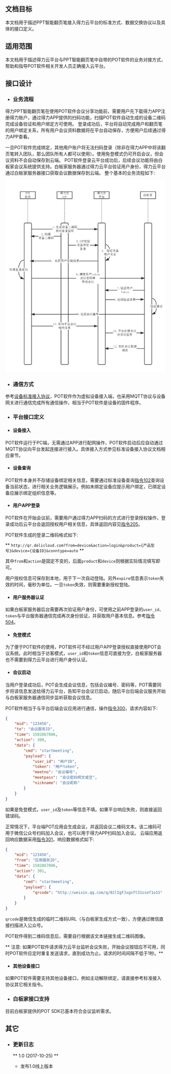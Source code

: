 ## 文档目标
本文档用于描述PPT智能翻页笔接入得力云平台的标准方式、数据交换协议以及具体的接口定义。

## 适用范围
本文档用于描述得力云平台与PPT智能翻页笔中自带的POT软件的业务对接方式，帮助和指导POT软件相关开发人员正确接入云平台。

## 接口设计

- ### 业务流程

得力PPT智能翻页笔在使用POT软件会议分享功能前，需要用户先下载得力APP注册得力账户，通过得力APP提供的扫码功能，扫描POT软件自动生成的设备二维码完成设备验证和用户绑定方可使用。
登录成功后，平台将自动完成用户和翻页笔的用户绑定关系，所有用户会议资料数据将在平台自动保存，方便用户后续通过得力APP查看。

一旦POT软件完成绑定，其他用户账户将无法扫码登录（除非在得力APP中将该翻页笔转入团队，那么团队所有人都可以使用）。使用免登模式仍可开启会议，但会议资料不会自动保存到云端。
POT软件登录云平台成功后，后续会议功能将由白板家会议系统提供支持。白板家服务器通过得力云平台验证用户身份，得力云平台通过白板家服务器接口获取会议数据保存到云端。
整个基本的业务流程如下:

![](img/image001.png)

- ### 通信方式

参考[设备标准接入协议](../../general/device)，POT软件作为虚拟设备接入端，也采用MQTT协议与设备网关进行通信完成所有通信操作，相当于POT软件是设备的固件程序。

- ### 平台接口定义

+ #### 设备接入

POT软件运行于PC端，无需通过APP进行配网操作，POT软件启动后应自动通过MQTT协议向平台发起连接进行接入。具体接入方式参见标准设备接入协议文档相应章节。

+ #### 设备查询

POT软件本身并不存储设备绑定相关信息，需要通过标准设备查询[指令102](../../general/device/#102)查询设备当前状态，进行相关业务逻辑展示。例如未绑定设备应提示用户绑定，已绑定设备应展示绑定组织信息等。

+ #### 用户APP登录

POT软件在开始会议前，需要用户通过得力APP扫码的方式进行登录授权操作，登录成功后云平台会返回授权用户相关信息，具体返回内容见[指令205](../../general/device/#205)。

POT软件生成的登录二维码格式如下:

** `http://qr.delicloud.com?from=device&action=login&product={产品型号}&device={设备ID}&conntype=auto` **

其中`from`和`action`是固定不变的，后面`product`和`device`则根据实际情况填写即可。

用户授权信息可保存到本地，用于下一次自动登陆。另外`expire`信息表示`token`失效的时间，毫秒为单位。一旦`token`失效，则需要重新授权登陆。

+ #### 用户服务器认证

如果白板家服务器后台需要再次验证用户身份，可使用之前APP登录的`user_id`、`token`与平台服务器通信完成再次身份验证，并获取用户基本信息。参考[指令504](../../general/app/#504)。

+ #### 免登模式

为了便于POT软件的使用，POT软件可不经过用户APP登录授权直接使用POT会议系统。此时相当于访客模式，`user_id`和`token`信息可直接为空，白板家服务器也不需要到得力云平台进行用户身份认证。

+ #### 会议启动

当用户登录成功后，POT会生成会议信息，包括会议编号、密码等，POT需要同步将该信息发送给得力云平台，告知平台会议已启动，随后平台后端会议服务开始与白板家服务器通信同步监听获取会议信息。

POT软件相当于与平台后端会议应用进行通信，操作[指令300](../../general/device/#300)，请求内容如下:
```json
{
    "mid": "123456", 
    "to": "会议服务ID", 
    "time": 1502867086, 
    "action": 300, 
    "data": {
        "cmd": "startmeeting", 
        "payload": {
            "user_id": "用户ID", 
            "token": "用户token", 
            "meetno": "会议编号", 
            "meetpass": "会议密码明文或空", 
            "nickname": "会议昵称"
        }
    }
}
```
如果是免登模式，`user_id`及`token`等信息不填。如果平台响应失败，则直接返回错误码。

正常情况下，平台端POT应用会生成会议，并返回会议二维码文本。该二维码可用于微信公众号扫码加入会议，也可以用于得力APP扫码加入会议。
云端应用返回响应数据采用[指令301](../../general/#301)，响应数据格式如下:
```json
{
    "mid": "123456", 
    "from": "应用服务ID", 
    "time": 1502867086, 
    "action": 301, 
    "data": {
        "cmd": "startmeeting", 
        "payload": {
            "qrcode": "http://weixin.qq.com/q/02lIgFJxgoft31ssef1o1S"
        }
    }
}
```
`qrcode`是微信生成的临时二维码URL（与白板家生成方式一致），方便通过微信直接扫描进入公众号。

POT软件得到二维码信息后，需要自行根据该文本链接生成二维码图像。

** 注意: 如果POT软件请求得力云平台监听会议失败，开始会议按钮应不可用，同时POT软件应定时重复发送请求，直到成功为止。请求的时间间隔不低于1秒。**

+ #### 其他设备接口

如果POT软件需要支持其他设备接口，例如主动解除绑定，请直接参考标准接入协议其它相关指令。

- ### 白板家接口支持

目前白板家提供的POT SDK已基本符合会议监听需求。




## 其它

- ### 更新日志

  ** 1.0 (2017-10-25) **

  + 发布1.0线上版本






